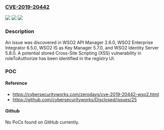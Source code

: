 ### [CVE-2019-20442](https://cve.mitre.org/cgi-bin/cvename.cgi?name=CVE-2019-20442)
![](https://img.shields.io/static/v1?label=Product&message=n%2Fa&color=blue)
![](https://img.shields.io/static/v1?label=Version&message=n%2Fa&color=blue)
![](https://img.shields.io/static/v1?label=Vulnerability&message=n%2Fa&color=brighgreen)

### Description

An issue was discovered in WSO2 API Manager 2.6.0, WSO2 Enterprise Integrator 6.5.0, WSO2 IS as Key Manager 5.7.0, and WSO2 Identity Server 5.8.0. A potential stored Cross-Site Scripting (XSS) vulnerability in roleToAuthorize has been identified in the registry UI.

### POC

#### Reference
- https://cybersecurityworks.com/zerodays/cve-2019-20442-wso2.html
- https://github.com/cybersecurityworks/Disclosed/issues/25

#### Github
No PoCs found on GitHub currently.

